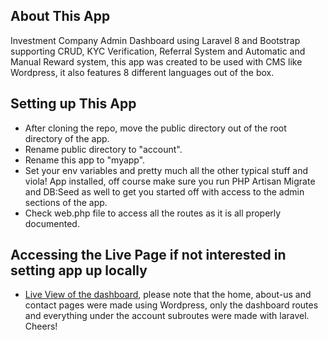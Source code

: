 ## About This App

Investment Company Admin Dashboard using Laravel 8 and Bootstrap supporting CRUD, KYC Verification, Referral System and Automatic and Manual Reward system, this app was created to be used with CMS like Wordpress, it also features 8 different languages out of the box.

## Setting up This App
- After cloning the repo, move the public directory out of the root directory of the app.
- Rename public directory to "account".
- Rename this app to "myapp".
- Set your env variables and pretty much all the other typical stuff and viola! App installed, off course make sure you run PHP Artisan Migrate and DB:Seed as well to get you started off with access to the admin sections of the app. 
- Check web.php file to access all the routes as it is all properly documented.

## Accessing the Live Page if not interested in setting app up locally
- [Live View of the dashboard](https://marathn.co/account/dashboard), please note that the home, about-us and contact pages were made using Wordpress, only the dashboard routes and everything under the account subroutes were made with laravel. Cheers!